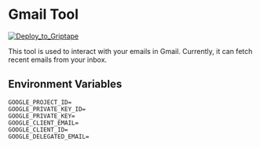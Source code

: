 # Gmail Tool

[![Deploy_to_Griptape](https://github.com/griptape-ai/griptape-cloud/assets/2302515/4fd57873-5c93-44a8-8fa3-ac1bf7d73bcc)](https://cloud.griptape.ai/tools/create?sample-name=gmail&type=sample)

This tool is used to interact with your emails in Gmail. Currently, it can fetch recent emails from your inbox.

## Environment Variables

```env
GOOGLE_PROJECT_ID=
GOOGLE_PRIVATE_KEY_ID=
GOOGLE_PRIVATE_KEY=
GOOGLE_CLIENT_EMAIL=
GOOGLE_CLIENT_ID=
GOOGLE_DELEGATED_EMAIL=
```